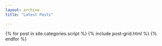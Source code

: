 ```yaml
---
layout: archive
title: "Latest Posts"

---
```


<div class="tiles">
{% for post in site.categories.script %}
	{% include post-grid.html %}
{% endfor %}
</div><!-- /.tiles -->
